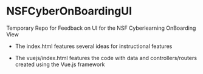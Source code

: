 # NSFCyberOnBoardingUI
Temporary Repo for Feedback on UI for the NSF Cyberlearning OnBoarding View

- The index.html features several ideas for instructional features

- The vuejs/index.html features the code with data and controllers/routers created using the Vue.js framework
